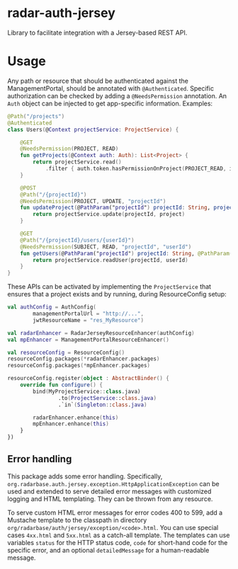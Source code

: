 # radar-auth-jersey

Library to facilitate integration with a Jersey-based REST API.

# Usage

Any path or resource that should be authenticated against the ManagementPortal, should be annotated with `@Authenticated`. Specific authorization can be checked by adding a `@NeedsPermission` annotation. An `Auth` object can be injected to get app-specific information. Examples:

```kotlin
@Path("/projects")
@Authenticated
class Users(@Context projectService: ProjectService) {

    @GET
    @NeedsPermission(PROJECT, READ)
    fun getProjects(@Context auth: Auth): List<Project> {
        return projectService.read()
            .filter { auth.token.hasPermissionOnProject(PROJECT_READ, it.name) }
    } 

    @POST
    @Path("/{projectId}")
    @NeedsPermission(PROJECT, UPDATE, "projectId")
    fun updateProject(@PathParam("projectId") projectId: String, project: Project) {
        return projectService.update(projectId, project)
    }

    @GET
    @Path("/{projectId}/users/{userId}")
    @NeedsPermission(SUBJECT, READ, "projectId", "userId")
    fun getUsers(@PathParam("projectId") projectId: String, @PathParam("userId") userId: String) {
        return projectService.readUser(projectId, userId)
    }
}
```

These APIs can be activated by implementing the `ProjectService` that ensures that a project exists and by running, during ResourceConfig setup:
```kotlin
val authConfig = AuthConfig(
        managementPortalUrl = "http://...",
        jwtResourceName = "res_MyResource")

val radarEnhancer = RadarJerseyResourceEnhancer(authConfig)
val mpEnhancer = ManagementPortalResourceEnhancer()

val resourceConfig = ResourceConfig()
resourceConfig.packages(*radarEnhancer.packages)
resourceConfig.packages(*mpEnhancer.packages)

resourceConfig.register(object : AbstractBinder() {
    override fun configure() {
        bind(MyProjectService::class.java)
                .to(ProjectService::class.java)
                .`in`(Singleton::class.java)

        radarEnhancer.enhance(this)
        mpEnhancer.enhance(this)
    }
})
```

## Error handling

This package adds some error handling. Specifically, `org.radarbase.auth.jersey.exception.HttpApplicationException` can be used and extended to serve detailed error messages with customized logging and HTML templating. They can be thrown from any resource.

To serve custom HTML error messages for error codes 400 to 599, add a Mustache template to the classpath in directory `org/radarbase/auth/jersey/exception/<code>.html`. You can use special cases `4xx.html` and `5xx.html` as a catch-all template. The templates can use variables `status` for the HTTP status code, `code` for short-hand code for the specific error, and an optional `detailedMessage` for a human-readable message.
